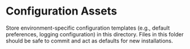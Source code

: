 # Configuration Assets

Store environment-specific configuration templates (e.g., default preferences,
logging configuration) in this directory. Files in this folder should be safe
to commit and act as defaults for new installations.
